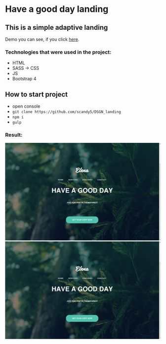 # Have a good day landing

## This is a simple adaptive landing

Demo you can see, if you click [here].

### Technologies that were used in the project:
+ HTML
+ SASS -> CSS
+ JS
+ Bootstrap 4

## How to start project
 - open console 
 - `git clone https://github.com/scandy5/DSGN_landing`
 - `npm i`
 - `gulp` 
### Result:
![home](https://github.com/scandy5/have-a-good-day/blob/master/app/img/shot-20190103-3173-d76zjg.jpeg)
![home](https://github.com/scandy5/have-a-good-day/blob/master/app/img/shot-20190103-3173-d76zjg.jpeg)

[here]: https://scandy5.github.io/have-a-good-day/app/
